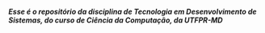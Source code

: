 ***Esse é o repositório da disciplina de Tecnologia em Desenvolvimento de Sistemas, do curso de Ciência da Computação, da UTFPR-MD***
